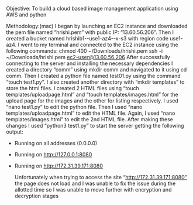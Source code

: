 Objective: To build a cloud based image management application using AWS and python

Methodology:(mac)
	I began by launching an EC2 instance and downloaded the pem file named “hrishi.pem” with public IP: “13.60.56.206”. Then I created a bucket named hrishib1--use1-az4--x-s3 with region code use1-az4. I went to my terminal and connected to the EC2 instance using the following commands:
chmod 400 ~/Downloads/hrishi.pem
ssh -i ~/Downloads/hrishi.pem ec2-user@13.60.56.206
	After successfully connecting to the server and installing the necessary dependencies I created a directory “comm” using mkdir comm and navigated to it using cd comm. Then I created a python file named test01.py using the command “touch test1.py”. I also created another directory with “mkdir templates” to store the html files. I created 2 HTML files using “touch templates/uploadpage.html” and “touch templates/images.html” for the upload page for the images and the other for listing respectively.
  I used “nano test1.py” to edit the python file. Then I used “nano templates/uploadpage.html” to edit the HTML file. Again, I used “nano templates/images.html” to edit the 2nd HTML file. After making these changes I used “python3 test1.py” to start the server getting the following output:
* Running on all addresses (0.0.0.0)
* Running on http://127.0.0.1:8080
* Running on http://172.31.39.171:8080

	Unfortunately when trying to access the site “http://172.31.39.171:8080” the page does not load and I was unable to fix the issue during the allotted time so I was unable to move further with encryption and decryption stages
